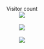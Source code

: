  <img src="https://lh3.googleusercontent.com/u/0/drive-viewer/AITFw-xIwEYrvHUY9KcUlom1rp9hROWUU7F0bxuv7JwohsyxrMndu7Udf0Oteeu6-veYziDVJvpaFAhxhGxrv8MyD_j5KQWX6Q=w1920-h937" alt="">



<p align="center">
  Visitor count <br>

  <img src="https://profile-counter.glitch.me/stacybalbi/count.svg" />
  <br> <br>

 
  <a href="https://github.com/stacybalbi/stacybalbi">
  <img  src="https://github-readme-stats.vercel.app/api/top-langs/?username=stacybalbi&layout=compact&theme=transparent">
</a>
 <br> <br>
  <img align="center" src="https://github-readme-stats.vercel.app/api/wakatime?username=@stacybalbi&theme=transparent">
  

  <br>

 
</p>

